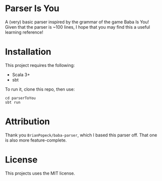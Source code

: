 # Parser Is You
A (very) basic parser inspired by the grammar of the game Baba Is You!  
Given that the parser is ~100 lines, I hope that you may find this a useful learning reference!

# Installation
This project requires the following:
- Scala 3+
- sbt  

To run it, clone this repo, then use:
```shell
cd parserToYou
sbt run
```

# Attribution
Thank you `BrianPopeck/baba-parser`, which I based this parser off. That one is also more feature-complete.

# License
This projects uses the MIT license.